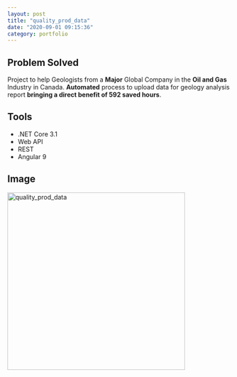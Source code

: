 ```yaml
---
layout: post
title: "quality_prod_data"
date: "2020-09-01 09:15:36"
category: portfolio
---
```


## Problem Solved
Project to help Geologists from a **Major** Global Company in the **Oil and Gas** Industry in Canada. **Automated** process to upload data for geology analysis report **bringing a direct benefit of 592 saved hours**.

## Tools
- .NET Core 3.1
- Web API
- REST
- Angular 9

## Image

<img src="../../../../images/quality_prod_data.png" alt="quality_prod_data" height="400">
